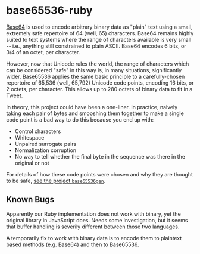 # base65536-ruby

[Base64](https://en.wikipedia.org/wiki/Base64) is used to encode arbitrary binary data as "plain"
text using a small, extremely safe repertoire of 64 (well, 65) characters. Base64 remains highly
suited to text systems where the range of characters available is very small -- i.e., anything
still constrained to plain ASCII. Base64 encodes 6 bits, or 3/4 of an octet, per character.

However, now that Unicode rules the world, the range of characters which can be considered "safe"
in this way is, in many situations, significantly wider. Base65536 applies the same basic
principle to a carefully-chosen repertoire of 65,536 (well, 65,792) Unicode code points, encoding
16 bits, or 2 octets, per character. This allows up to 280 octets of binary data to fit in a
Tweet.

In theory, this project could have been a one-liner. In practice, naively taking each pair of
bytes and smooshing them together to make a single code point is a bad way to do this because you
end up with:

* Control characters
* Whitespace
* Unpaired surrogate pairs
* Normalization corruption
* No way to tell whether the final byte in the sequence was there in the original or not

For details of how these code points were chosen and why they are thought to be safe,
[see the project `base65536gen`](https://github.com/ferno/base65536gen).

## Known Bugs

Apparently our Ruby implementation does not work with binary, yet the original library in JavaScript does. Needs some investigation, but it seems that buffer handling is severily different between those two languages.

A temporarily fix to work with binary data is to encode them to plaintext based methods (e.g. Base64) and then to Base65536.
